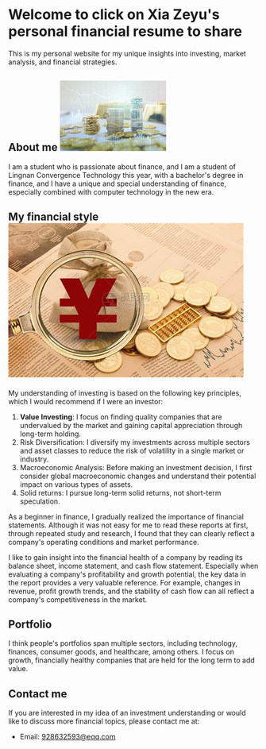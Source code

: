 # Welcome to click on Xia Zeyu's personal financial resume to share

This is my personal website for my unique insights into investing, market analysis, and financial strategies.

## About me    ![金币](https://github.com/928632593/928632593./blob/main/OIP%20(1).jpg?raw=true)
I am a student who is passionate about finance, and I am a student of Lingnan Convergence Technology this year, with a bachelor's degree in finance, and I have a unique and special understanding of finance, especially combined with computer technology in the new era.
## My financial style       ![金融](https://github.com/928632593/928632593./blob/main/OIP.jpg?raw=true)   
My understanding of investing is based on the following key principles, which I would recommend if I were an investor:

1. **Value Investing**: I focus on finding quality companies that are undervalued by the market and gaining capital appreciation through long-term holding.
2. Risk Diversification: I diversify my investments across multiple sectors and asset classes to reduce the risk of volatility in a single market or industry.
3. Macroeconomic Analysis: Before making an investment decision, I first consider global macroeconomic changes and understand their potential impact on various types of assets.
4. Solid returns: I pursue long-term solid returns, not short-term speculation.

As a beginner in finance, I gradually realized the importance of financial statements. Although it was not easy for me to read these reports at first, through repeated study and research, I found that they can clearly reflect a company's operating conditions and market performance.

I like to gain insight into the financial health of a company by reading its balance sheet, income statement, and cash flow statement. Especially when evaluating a company's profitability and growth potential, the key data in the report provides a very valuable reference. For example, changes in revenue, profit growth trends, and the stability of cash flow can all reflect a company's competitiveness in the market.

## Portfolio
I think people's portfolios span multiple sectors, including technology, finances, consumer goods, and healthcare, among others. I focus on growth, financially healthy companies that are held for the long term to add value.

## Contact me
If you are interested in my idea of an investment understanding or would like to discuss more financial topics, please contact me at:
- Email: 928632593@eqq.com
